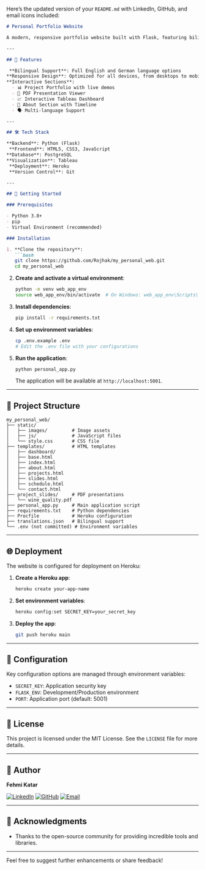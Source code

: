 Here’s the updated version of your `README.md` with LinkedIn, GitHub, and email icons included:

```markdown
# Personal Portfolio Website

A modern, responsive portfolio website built with Flask, featuring bilingual functionality (English/German), interactive project showcases, and a dynamic dashboard.

---

## 🌟 Features

 **Bilingual Support**: Full English and German language options
**Responsive Design**: Optimized for all devices, from desktops to mobile
**Interactive Sections**:
  - 📊 Project Portfolio with live demos
  - 📑 PDF Presentation Viewer
  - 📈 Interactive Tableau Dashboard
  - 📝 About Section with Timeline
  - 🗣️ Multi-language Support

---

## 🛠️ Tech Stack

**Backend**: Python (Flask)
 **Frontend**: HTML5, CSS3, JavaScript
**Database**: PostgreSQL
**Visualization**: Tableau
 **Deployment**: Heroku
 **Version Control**: Git

---

## 🚀 Getting Started

### Prerequisites

- Python 3.8+
- pip
- Virtual Environment (recommended)

### Installation

1. **Clone the repository**:
   ```bash
   git clone https://github.com/Rojhak/my_personal_web.git
   cd my_personal_web
   ```

2. **Create and activate a virtual environment**:
   ```bash
   python -m venv web_app_env
   source web_app_env/bin/activate  # On Windows: web_app_env\Scripts\activate
   ```

3. **Install dependencies**:
   ```bash
   pip install -r requirements.txt
   ```

4. **Set up environment variables**:
   ```bash
   cp .env.example .env
   # Edit the .env file with your configurations
   ```

5. **Run the application**:
   ```bash
   python personal_app.py
   ```

   The application will be available at `http://localhost:5001`.

---

## 📁 Project Structure

```plaintext
my_personal_web/
├── static/
│   ├── images/         # Image assets
│   ├── js/             # JavaScript files
│   └── style.css       # CSS file
├── templates/          # HTML templates
│   ├── dashboard/
│   ├── base.html
│   ├── index.html
│   ├── about.html
│   ├── projects.html
│   ├── slides.html
│   ├── schedule.html
│   └── contact.html
├── project_slides/     # PDF presentations
│   └── wine_quality.pdf
├── personal_app.py     # Main application script
├── requirements.txt    # Python dependencies
├── Procfile            # Heroku configuration
├── translations.json   # Bilingual support
└── .env (not committed) # Environment variables
```

---

## 🌐 Deployment

The website is configured for deployment on Heroku:

1. **Create a Heroku app**:
   ```bash
   heroku create your-app-name
   ```

2. **Set environment variables**:
   ```bash
   heroku config:set SECRET_KEY=your_secret_key
   ```

3. **Deploy the app**:
   ```bash
   git push heroku main
   ```

---

## 🔧 Configuration

Key configuration options are managed through environment variables:

- `SECRET_KEY`: Application security key
- `FLASK_ENV`: Development/Production environment
- `PORT`: Application port (default: 5001)

---

## 📝 License

This project is licensed under the MIT License. See the `LICENSE` file for more details.

---

## 👤 Author

**Fehmi Katar**

[![LinkedIn](https://img.shields.io/badge/LinkedIn-Fehmi%20Katar-blue?style=flat-square&logo=linkedin)](https://www.linkedin.com/in/fehmi-dataanalyst)
[![GitHub](https://img.shields.io/badge/GitHub-Rojhak-black?style=flat-square&logo=github)](https://github.com/Rojhak)
[![Email](https://img.shields.io/badge/Email-katar.fhm%40gmail.com-red?style=flat-square&logo=gmail)](mailto:katar.fhm@gmail.com)

---

## 🙏 Acknowledgments

- Thanks to the open-source community for providing incredible tools and libraries.
---
Feel free to suggest further enhancements or share feedback!
```

